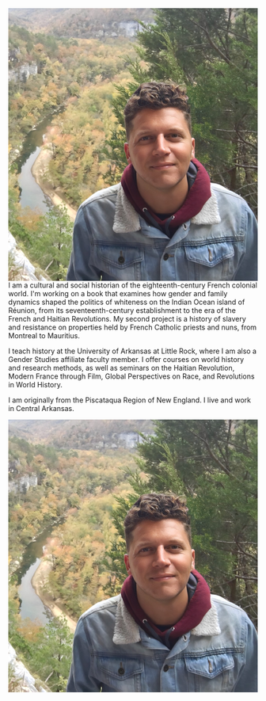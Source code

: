 
<img style="float: right;" src="fotoreminismall.jpg">

I am a cultural and social historian of the eighteenth-century French colonial world. I'm working on a book that examines how gender and family dynamics shaped the politics of whiteness on the Indian Ocean island of Réunion, from its seventeenth-century establishment to the era of the French and Haitian Revolutions. My second project is a history of slavery and resistance on properties held by French Catholic priests and nuns, from Montreal to Mauritius. 

I teach history at the University of Arkansas at Little Rock, where I am also a Gender Studies affiliate faculty member. I offer courses on world history and research methods, as well as seminars on the Haitian Revolution, Modern France through Film, Global Perspectives on Race, and Revolutions in World History.

I am originally from the Piscataqua Region of New England. I live and work in Central Arkansas.

![National_River_Park_Arkansas](fotoreminismall.jpg)
